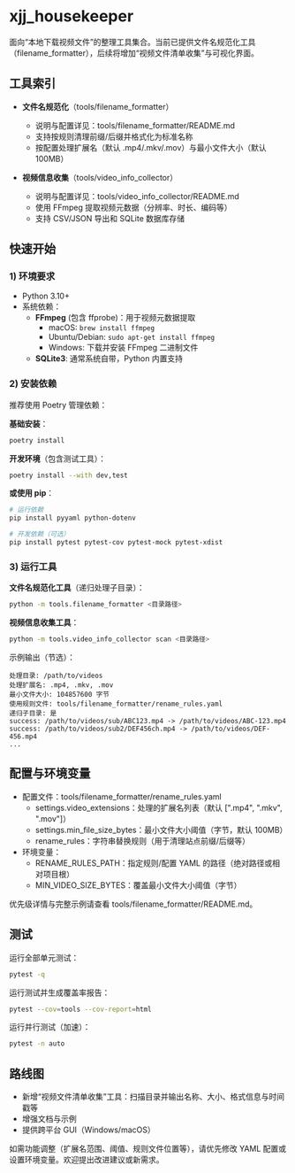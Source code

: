 # xjj_housekeeper

面向“本地下载视频文件”的整理工具集合。当前已提供文件名规范化工具（filename_formatter），后续将增加“视频文件清单收集”与可视化界面。

## 工具索引

- **文件名规范化**（tools/filename_formatter）
  - 说明与配置详见：tools/filename_formatter/README.md
  - 支持按规则清理前缀/后缀并格式化为标准名称
  - 按配置处理扩展名（默认 .mp4/.mkv/.mov）与最小文件大小（默认 100MB）

- **视频信息收集**（tools/video_info_collector）
  - 说明与配置详见：tools/video_info_collector/README.md
  - 使用 FFmpeg 提取视频元数据（分辨率、时长、编码等）
  - 支持 CSV/JSON 导出和 SQLite 数据库存储

## 快速开始

### 1) 环境要求
- Python 3.10+
- 系统依赖：
  - **FFmpeg** (包含 ffprobe)：用于视频元数据提取
    - macOS: `brew install ffmpeg`
    - Ubuntu/Debian: `sudo apt-get install ffmpeg`
    - Windows: 下载并安装 FFmpeg 二进制文件
  - **SQLite3**: 通常系统自带，Python 内置支持

### 2) 安装依赖
推荐使用 Poetry 管理依赖：

**基础安装**：
```bash
poetry install
```

**开发环境**（包含测试工具）：
```bash
poetry install --with dev,test
```

**或使用 pip**：
```bash
# 运行依赖
pip install pyyaml python-dotenv

# 开发依赖（可选）
pip install pytest pytest-cov pytest-mock pytest-xdist
```

### 3) 运行工具

**文件名规范化工具**（递归处理子目录）：
```bash
python -m tools.filename_formatter <目录路径>
```

**视频信息收集工具**：
```bash
python -m tools.video_info_collector scan <目录路径>
```

示例输出（节选）：
```
处理目录: /path/to/videos
处理扩展名: .mp4, .mkv, .mov
最小文件大小: 104857600 字节
使用规则文件: tools/filename_formatter/rename_rules.yaml
递归子目录: 是
success: /path/to/videos/sub/ABC123.mp4 -> /path/to/videos/ABC-123.mp4
success: /path/to/videos/sub2/DEF456ch.mp4 -> /path/to/videos/DEF-456.mp4
...
```

## 配置与环境变量

- 配置文件：tools/filename_formatter/rename_rules.yaml
  - settings.video_extensions：处理的扩展名列表（默认 [".mp4", ".mkv", ".mov"]）
  - settings.min_file_size_bytes：最小文件大小阈值（字节，默认 100MB）
  - rename_rules：字符串替换规则（用于清理站点前缀/后缀等）
- 环境变量：
  - RENAME_RULES_PATH：指定规则/配置 YAML 的路径（绝对路径或相对项目根）
  - MIN_VIDEO_SIZE_BYTES：覆盖最小文件大小阈值（字节）

优先级详情与完整示例请查看 tools/filename_formatter/README.md。

## 测试

运行全部单元测试：
```bash
pytest -q
```

运行测试并生成覆盖率报告：
```bash
pytest --cov=tools --cov-report=html
```

运行并行测试（加速）：
```bash
pytest -n auto
```

## 路线图

- 新增“视频文件清单收集”工具：扫描目录并输出名称、大小、格式信息与时间戳等
- 增强文档与示例
- 提供跨平台 GUI（Windows/macOS）

如需功能调整（扩展名范围、阈值、规则文件位置等），请优先修改 YAML 配置或设置环境变量。欢迎提出改进建议或新需求。